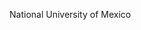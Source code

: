 [//]: # (Created by ./bin/manage_files.pl from ./species/Taenia_solium/PRJNA170813/Taenia_solium_PRJNA170813.summary.html on Thu Jun 11 13:46:05 2020)
National University of Mexico
